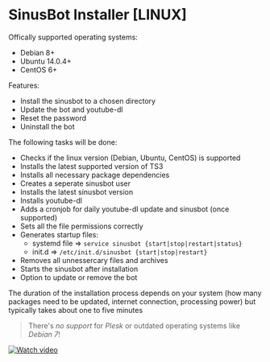 # SinusBot Installer [LINUX]

Offically supported operating systems:

- Debian 8+
- Ubuntu 14.0.4+
- CentOS 6+

Features:

- Install the sinusbot to a chosen directory
- Update the bot and youtube-dl
- Reset the password
- Uninstall the bot

The following tasks will be done:

- Checks if the linux version (Debian, Ubuntu, CentOS) is supported
- Installs the latest supported version of TS3
- Installs all necessary package dependencies
- Creates a seperate sinusbot user
- Installs the latest sinusbot version
- Installs youtube-dl
- Adds a cronjob for daily youtube-dl update and sinusbot (once supported)
- Sets all the file permissions correctly
- Generates startup files:
  - systemd file => `service sinusbot {start|stop|restart|status}`
  - init.d => `/etc/init.d/sinusbot {start|stop|restart}`
- Removes all unnessercary files and archives
- Starts the sinusbot after installation
- Option to update or remove the bot

The duration of the installation process depends on your system (how many packages need to be updated, internet connection, processing power) but typically takes about one to five minutes

> There's *no support* for *Plesk* or outdated operating systems like *Debian 7*!

[![Watch video](https://img.youtube.com/vi/_GEd_ert7PA/0.jpg)](https://www.youtube.com/watch?v=_GEd_ert7PA)
